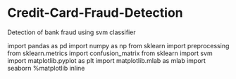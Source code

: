 # Credit-Card-Fraud-Detection
Detection of bank fraud using svm classifier

import pandas as pd 
import numpy as np
from sklearn import preprocessing
from sklearn.metrics import confusion_matrix
from sklearn import svm
import matplotlib.pyplot as plt
import matplotlib.mlab as mlab
import seaborn
%matplotlib inline
